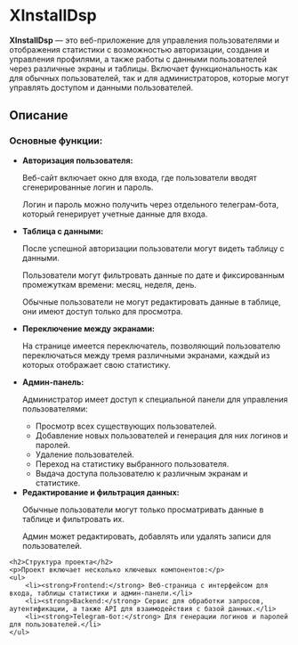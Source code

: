 <h1>XInstallDsp</h1>
    <p><strong>XInstallDsp</strong> — это веб-приложение для управления пользователями и отображения статистики с возможностью авторизации, создания и управления профилями, а также работы с данными пользователей через различные экраны и таблицы. Включает функциональность как для обычных пользователей, так и для администраторов, которые могут управлять доступом и данными пользователей.</p>
    <h2>Описание</h2>
    <h3>Основные функции:</h3>
    <ul>
        <li>
            <strong>Авторизация пользователя:</strong>
            <p>Веб-сайт включает окно для входа, где пользователи вводят сгенерированные логин и пароль.</p>
            <p>Логин и пароль можно получить через отдельного телеграм-бота, который генерирует учетные данные для входа.</p>
        </li>
        <li>
            <strong>Таблица с данными:</strong>
            <p>После успешной авторизации пользователи могут видеть таблицу с данными.</p>
            <p>Пользователи могут фильтровать данные по дате и фиксированным промежуткам времени: месяц, неделя, день.</p>
            <p>Обычные пользователи не могут редактировать данные в таблице, они имеют доступ только для просмотра.</p>
        </li>
        <li>
            <strong>Переключение между экранами:</strong>
            <p>На странице имеется переключатель, позволяющий пользователю переключаться между тремя различными экранами, каждый из которых отображает свою статистику.</p>
        </li>
        <li>
            <strong>Админ-панель:</strong>
            <p>Администратор имеет доступ к специальной панели для управления пользователями:</p>
            <ul>
                <li>Просмотр всех существующих пользователей.</li>
                <li>Добавление новых пользователей и генерация для них логинов и паролей.</li>
                <li>Удаление пользователей.</li>
                <li>Переход на статистику выбранного пользователя.</li>
                <li>Выдача доступа пользователю к различным экранам и статистике.</li>
            </ul>
        </li>
        <li>
            <strong>Редактирование и фильтрация данных:</strong>
            <p>Обычные пользователи могут только просматривать данные в таблице и фильтровать их.</p>
            <p>Админ может редактировать, добавлять или удалять записи для пользователей.</p>
        </li>
    </ul>

    <h2>Структура проекта</h2>
    <p>Проект включает несколько ключевых компонентов:</p>
    <ul>
        <li><strong>Frontend:</strong> Веб-страница с интерфейсом для входа, таблицы статистики и админ-панели.</li>
        <li><strong>Backend:</strong> Сервис для обработки запросов, аутентификации, а также API для взаимодействия с базой данных.</li>
        <li><strong>Telegram-бот:</strong> Для генерации логинов и паролей для пользователей.</li>
    </ul>
